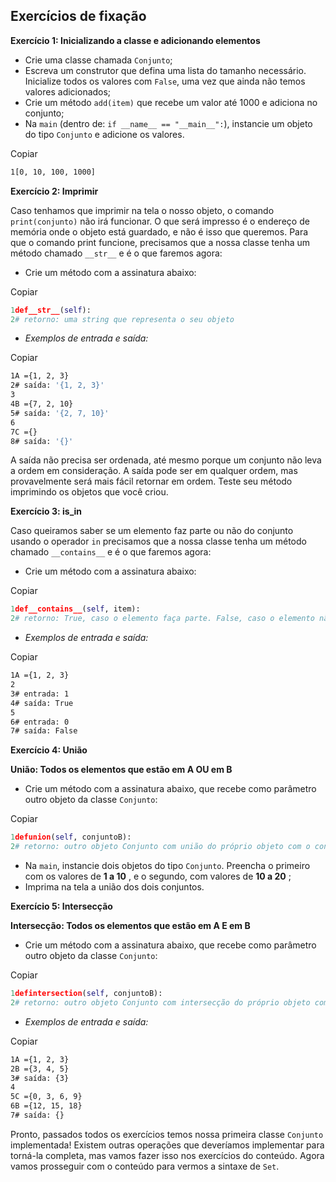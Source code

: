 ## Exercícios de fixação

**Exercício 1: Inicializando a classe e adicionando elementos**

* Crie uma classe chamada `Conjunto`;
* Escreva um construtor que defina uma lista do tamanho necessário. Inicialize todos os valores com `False`, uma vez que ainda não temos valores adicionados;
* Crie um método `add(item)` que recebe um valor até 1000 e adiciona no conjunto;
* Na `main` (dentro de: `if __name__ == "__main__":`), instancie um objeto do tipo `Conjunto` e adicione os valores.

Copiar

```bash
1[0, 10, 100, 1000]
```

**Exercício 2: Imprimir**

Caso tenhamos que imprimir na tela o nosso objeto, o comando `print(conjunto)` não irá funcionar. O que será impresso é o endereço de memória onde o objeto está guardado, e não é isso que queremos. Para que o comando print funcione, precisamos que a nossa classe tenha um método chamado `__str__` e é o que faremos agora:

* Crie um método com a assinatura abaixo:

Copiar

```python
1def__str__(self):
2# retorno: uma string que representa o seu objeto
```

* *Exemplos de entrada e saída:*

Copiar

```bash
1A ={1, 2, 3}
2# saída: '{1, 2, 3}'
3
4B ={7, 2, 10}
5# saída: '{2, 7, 10}'
6
7C ={}
8# saída: '{}'
```

A saída não precisa ser ordenada, até mesmo porque um conjunto não leva a ordem em consideração. A saída pode ser em qualquer ordem, mas provavelmente será mais fácil retornar em ordem. Teste seu método imprimindo os objetos que você criou.

**Exercício 3: is_in**

Caso queiramos saber se um elemento faz parte ou não do conjunto usando o operador `in` precisamos que a nossa classe tenha um método chamado `__contains__` e é o que faremos agora:

* Crie um método com a assinatura abaixo:

Copiar

```python
1def__contains__(self, item):
2# retorno: True, caso o elemento faça parte. False, caso o elemento não faça parte.
```

* *Exemplos de entrada e saída:*

Copiar

```bash
1A ={1, 2, 3}
2
3# entrada: 1
4# saída: True
5
6# entrada: 0
7# saída: False
```

**Exercício 4: União**

**União: Todos os elementos que estão em A OU em B**

* Crie um método com a assinatura abaixo, que recebe como parâmetro outro objeto da classe `Conjunto`:

Copiar

```python
1defunion(self, conjuntoB):
2# retorno: outro objeto Conjunto com união do próprio objeto com o conjuntoB
```

* Na `main`, instancie dois objetos do tipo `Conjunto`. Preencha o primeiro com os valores de  **1 a 10** , e o segundo, com valores de  **10 a 20** ;
* Imprima na tela a união dos dois conjuntos.

**Exercício 5: Intersecção**

**Intersecção: Todos os elementos que estão em A E em B**

* Crie um método com a assinatura abaixo, que recebe como parâmetro outro objeto da classe `Conjunto`:

Copiar

```python
1defintersection(self, conjuntoB):
2# retorno: outro objeto Conjunto com intersecção do próprio objeto com o conjuntoB
```

* *Exemplos de entrada e saída:*

Copiar

```bash
1A ={1, 2, 3}
2B ={3, 4, 5}
3# saída: {3}
4
5C ={0, 3, 6, 9}
6B ={12, 15, 18}
7# saída: {}
```

Pronto, passados todos os exercícios temos nossa primeira classe `Conjunto` implementada! Existem outras operações que deveríamos implementar para torná-la completa, mas vamos fazer isso nos exercícios do conteúdo. Agora vamos prosseguir com o conteúdo para vermos a sintaxe de `Set`.

[](https://app.betrybe.com/learn/course/5e938f69-6e32-43b3-9685-c936530fd326/module/290e715d-73e3-4b2d-a3c7-4fe113474070/section/2ced8aa4-70a8-4d1b-bce3-cd9901f55a29/day/205a92d2-72de-4ddd-a800-b969f28794c5/lesson/b5b40b7d-fd13-444b-9fbd-8c6d8ecd6b9b/solution)
